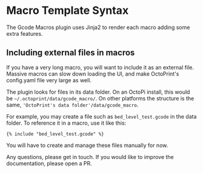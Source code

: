 # Macro Template Syntax

The Gcode Macros plugin uses Jinja2 to render each macro adding some extra features.

## Including external files in macros

If you have a very long macro, you will want to include it as an external file. Massive macros can slow down loading the UI,
and make OctoPrint's config.yaml file very large as well.

The plugin looks for files in its data folder. On an OctoPi install, this would be `~/.octoprint/data/gcode_macro/`. On other platforms
the structure is the same, `'OctoPrint's data folder'/data/gcode_macro`.

For example, you may create a file such as `bed_level_test.gcode` in the data folder. To reference it in a macro, use it like this:

```jinja
{% include "bed_level_test.gcode" %}

```

You will have to create and manage these files manually for now.

Any questions, please get in touch. If you would like to improve the documentation, please open a PR.
